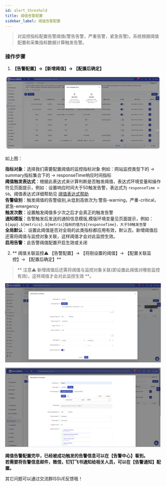 ```yaml
---
id: alert_threshold  
title: 阈值告警配置      
sidebar_label: 阈值告警配置      
---
```


> 对监控指标配置告警阈值(警告告警，严重告警，紧急告警)，系统根据阈值配置和采集指标数据计算触发告警。         

### 操作步骤   

1. **【告警配置】->【新增阈值】-> 【配置后确定】**  

![threshold](/img/docs/help/alert-threshold-1.png)  

如上图：     

**指标对象**：选择我们需要配置阈值的监控指标对象 例如：网站监控类型下的 -> summary指标集合下的 -> responseTime响应时间指标   
**阈值触发表达式**：根据此表达式来计算判断是否触发阈值，表达式环境变量和操作符见页面提示，例如：设置响应时间大于50触发告警，表达式为 `responseTime > 50`。阈值表达式详细帮助见 [阈值表达式帮助](alert_threshold_expr)       
**告警级别**：触发阈值的告警级别,从低到高依次为:警告-warning，严重-critical，紧急-emergency  
**触发次数**：设置触发阈值多少次之后才会真正的触发告警   
**通知模版**：告警触发后发送的通知信息模版,模版环境变量见页面提示，例如：`${app}.${metrics}.${metric}指标的值为${responseTime}，大于50触发告警`   
**全局默认**： 设置此阈值是否对全局的此类指标都应用有效，默认否。新增阈值后还需将阈值与监控对象关联，这样阈值才会对此监控生效。   
**启用告警**：此告警阈值配置开启生效或关闭   

2. ** 阈值关联监控⚠️ 【告警配置】-> 【将刚设置的阈值】-> 【配置关联监控】-> 【配置后确定】**  

> ** 注意⚠️ 新增阈值后还需将阈值与监控对象关联(即设置此阈值对哪些监控有效)，这样阈值才会对此监控生效 **。   

![threshold](/img/docs/help/alert-threshold-2.png)   

![threshold](/img/docs/help/alert-threshold-3.png)   

**阈值告警配置完毕，已经被成功触发的告警信息可以在【告警中心】看到。**      
**若需要将告警信息邮件，微信，钉钉飞书通知给相关人员，可以在【告警通知】配置。**     

其它问题可以通过交流群ISSUE反馈哦！  
